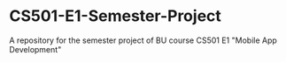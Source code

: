 # CS501-E1-Semester-Project
A repository for the semester project of BU course CS501 E1 "Mobile App Development"
